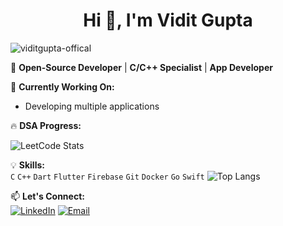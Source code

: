 ### <h1 align="center">Hi 👋, I'm Vidit Gupta</h1>
<p align="left"> <img src="https://komarev.com/ghpvc/?username=viditgupta-official&label=Profile%20views&color=0e75b6&style=flat" alt="viditgupta-offical" /> </p>

🚀 **Open-Source Developer** | **C/C++ Specialist** | **App Developer** 

🔧 **Currently Working On:**  
- Developing multiple applications

 🔥 **DSA Progress:**

   ![LeetCode Stats](https://leetcard.jacoblin.cool/viditguptaofficial?theme=dark&font=baloo)  

💡 **Skills:**  
`C` `C++` `Dart` `Flutter` `Firebase` `Git` `Docker` `Go` `Swift`
![Top Langs](https://github-readme-stats.vercel.app/api/top-langs/?username=Viditgupta-official&layout=compact&theme=vision-friendly-dark)

📫 **Let's Connect:**  
[![LinkedIn](https://img.shields.io/badge/LinkedIn-0077B5?style=flat&logo=linkedin&logoColor=white)](https://www.linkedin.com/in/vidit-gupta-949894315/)  [![Email](https://img.shields.io/badge/Gmail-D14836?style=flat&logo=gmail&logoColor=white)](mailto:viditgupta.official@gmail.com)  
